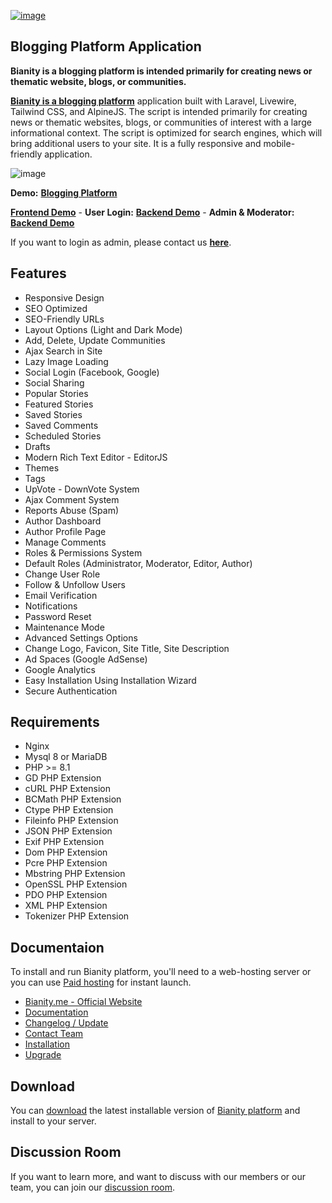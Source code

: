 <a href="https://www.bianity.me/" target="_blank" rel="noopener">![image](https://github.com/user-attachments/assets/327106b6-4be0-4e43-9dd4-18f7aca87324)</a>


<h2 class="heading-element" dir="auto" tabindex="-1">Blogging Platform Application</h2>

<p dir="auto"><strong>Bianity is a blogging platform is intended primarily for creating news or thematic website, blogs, or communities.</p></strong>
  
<p dir="auto"><a href="https://bianity.me/" target="_blank" rel="noopener"><strong>Bianity is a blogging platform</strong></a> application built with Laravel, Livewire, Tailwind CSS, and AlpineJS. The script is intended primarily for creating news or thematic websites, blogs, or communities of interest with a large informational context. The script is optimized for search engines, which will bring additional users to your site. It is a fully responsive and mobile-friendly application.</p>

![image](https://github.com/user-attachments/assets/2a98030a-4a2e-4dab-89e1-6353ffbaa74d)

<b>Demo:</b> <a href="https://platform.bianity.me/" target="_blank" rel="noopener"><strong>Blogging Platform</strong></a>

<a href="https://platform.bianity.me/" target="_blank" rel="noopener"><strong>Frontend Demo</strong></a> - <b>User Login:</b> <a href="https://platform.bianity.me/login" target="_blank" rel="noopener"><strong>Backend Demo</strong></a> - <b>Admin & Moderator:</b> <a href="https://platform.bianity.me/cp" target="_blank" rel="noopener"><strong>Backend Demo</strong></a>

If you want to login as admin, please contact us <a href="https://bianity.me/contact" target="_blank" rel="noopener"><b>here</b></a>.

<h2 class="w-content">Features</h2>
<ul class="w-content content-block-list-unordered">
<li class="content-block-list-item">Responsive Design</li>
<li class="content-block-list-item">SEO Optimized</li>
<li class="content-block-list-item">SEO-Friendly URLs</li>
<li class="content-block-list-item">Layout Options (Light and Dark Mode)</li>
<li class="content-block-list-item">Add, Delete, Update Communities</li>
<li class="content-block-list-item">Ajax Search in Site</li>
<li class="content-block-list-item">Lazy Image Loading</li>
<li class="content-block-list-item">Social Login (Facebook, Google)</li>
<li class="content-block-list-item">Social Sharing</li>
<li class="content-block-list-item">Popular Stories</li>
<li class="content-block-list-item">Featured Stories</li>
<li class="content-block-list-item">Saved Stories</li>
<li class="content-block-list-item">Saved Comments</li>
<li class="content-block-list-item">Scheduled Stories</li>
<li class="content-block-list-item">Drafts</li>
<li class="content-block-list-item">Modern Rich Text Editor - EditorJS</li>
<li class="content-block-list-item">Themes</li>
<li class="content-block-list-item">Tags</li>
<li class="content-block-list-item">UpVote - DownVote System</li>
<li class="content-block-list-item">Ajax Comment System</li>
<li class="content-block-list-item">Reports Abuse (Spam)</li>
<li class="content-block-list-item">Author Dashboard</li>
<li class="content-block-list-item">Author Profile Page</li>
<li class="content-block-list-item">Manage Comments</li>
<li class="content-block-list-item">Roles &amp; Permissions System</li>
<li class="content-block-list-item">Default Roles (Administrator, Moderator, Editor, Author)</li>
<li class="content-block-list-item">Change User Role</li>
<li class="content-block-list-item">Follow &amp; Unfollow Users</li>
<li class="content-block-list-item">Email Verification</li>
<li class="content-block-list-item">Notifications</li>
<li class="content-block-list-item">Password Reset</li>
<li class="content-block-list-item">Maintenance Mode</li>
<li class="content-block-list-item">Advanced Settings Options</li>
<li class="content-block-list-item">Change Logo, Favicon, Site Title, Site Description</li>
<li class="content-block-list-item">Ad Spaces (Google AdSense)</li>
<li class="content-block-list-item">Google Analytics</li>
<li class="content-block-list-item">Easy Installation Using Installation Wizard</li>
<li class="content-block-list-item">Secure Authentication</li>
</ul>
<h2 class="w-content">Requirements</h2>
<ul class="w-content content-block-list-unordered">
<li class="content-block-list-item">Nginx</li>
<li class="content-block-list-item">Mysql 8 or MariaDB</li>
<li class="content-block-list-item">PHP &gt;= 8.1</li>
<li class="content-block-list-item">GD PHP Extension</li>
<li class="content-block-list-item">cURL PHP Extension</li>
<li class="content-block-list-item">BCMath PHP Extension</li>
<li class="content-block-list-item">Ctype PHP Extension</li>
<li class="content-block-list-item">Fileinfo PHP Extension</li>
<li class="content-block-list-item">JSON PHP Extension</li>
<li class="content-block-list-item">Exif PHP Extension</li>
<li class="content-block-list-item">Dom PHP Extension</li>
<li class="content-block-list-item">Pcre PHP Extension</li>
<li class="content-block-list-item">Mbstring PHP Extension</li>
<li class="content-block-list-item">OpenSSL PHP Extension</li>
<li class="content-block-list-item">PDO PHP Extension</li>
<li class="content-block-list-item">XML PHP Extension</li>
<li class="content-block-list-item">Tokenizer PHP Extension</li>
</ul>

<h2 class="heading-element" dir="auto" tabindex="-1">Documentaion</h2>
<p>To install and run Bianity platform, you'll need to a web-hosting server or you can use&nbsp;<a href="https://bianity.me/p/start" rel="nofollow">Paid hosting</a>&nbsp;for instant launch.</p>

<ul dir="auto">
<li><a href="https://bianity.me/" rel="dofollow">Bianity.me - Official Website</a></li>
<li><a href="https://bianity.me/p/doc/" rel="dofollow">Documentation</a></li>
<li><a href="https://bianity.me/p/update" rel="dofollow">Changelog / Update</a></li>
<li><a href="https://bianity.me/contact" rel="dofollow">Contact Team</a></li>
<li><a href="https://bianity.me/p/installation" rel="dofollow">Installation</a></li>
<li><a href="https://bianity.me/p/upgrade" rel="dofollow">Upgrade</a></li>
</ul>

<h2 class="heading-element" dir="auto" tabindex="-1">Download</h2>
<p>You can <a href="https://bianity.me/p/download/" target="_blank" rel="noopener">download</a> the latest installable version of <a href="https://bianity.me/" target="_blank" rel="noopener">Bianity platform</a> and install to your server.</p>

<h2 class="heading-element" dir="auto" tabindex="-1">Discussion Room</h2>
<p>If you want to learn more, and want to discuss with our members or our team, you can join our <a href="https://room.bianity.me/" target="_blank" rel="noopener">discussion room</a>.</p>
